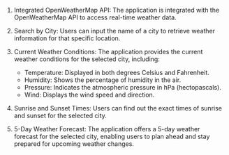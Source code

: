 

1. Integrated OpenWeatherMap API: The application is integrated with the OpenWeatherMap API to access real-time weather data.

2. Search by City: Users can input the name of a city to retrieve weather information for that specific location.

3. Current Weather Conditions: The application provides the current weather conditions for the selected city, including:
   - Temperature: Displayed in both degrees Celsius and Fahrenheit.
   - Humidity: Shows the percentage of humidity in the air.
   - Pressure: Indicates the atmospheric pressure in hPa (hectopascals).
   - Wind: Displays the wind speed and direction.

4. Sunrise and Sunset Times: Users can find out the exact times of sunrise and sunset for the selected city.

5. 5-Day Weather Forecast: The application offers a 5-day weather forecast for the selected city, enabling users to plan ahead and stay prepared for upcoming weather changes.


